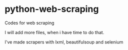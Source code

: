 # python-web-scraping
Codes for web scraping

I will add more files, when i have time to do that.

I've made scrapers with lxml, beautifulsoup and selenium
